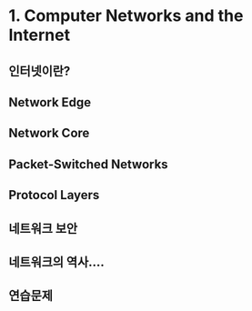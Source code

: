 # 1. Computer Networks and the Internet

## 인터넷이란?

## Network Edge

## Network Core

## Packet-Switched Networks

## Protocol Layers

## 네트워크 보안

## 네트워크의 역사....

## 연습문제
